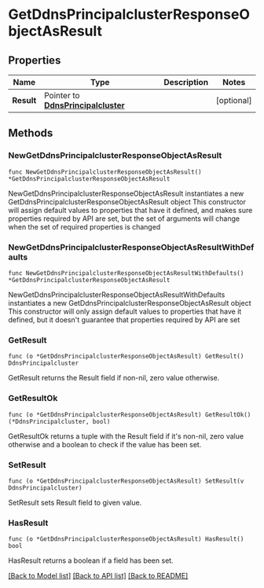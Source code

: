 # GetDdnsPrincipalclusterResponseObjectAsResult

## Properties

Name | Type | Description | Notes
------------ | ------------- | ------------- | -------------
**Result** | Pointer to [**DdnsPrincipalcluster**](DdnsPrincipalcluster.md) |  | [optional] 

## Methods

### NewGetDdnsPrincipalclusterResponseObjectAsResult

`func NewGetDdnsPrincipalclusterResponseObjectAsResult() *GetDdnsPrincipalclusterResponseObjectAsResult`

NewGetDdnsPrincipalclusterResponseObjectAsResult instantiates a new GetDdnsPrincipalclusterResponseObjectAsResult object
This constructor will assign default values to properties that have it defined,
and makes sure properties required by API are set, but the set of arguments
will change when the set of required properties is changed

### NewGetDdnsPrincipalclusterResponseObjectAsResultWithDefaults

`func NewGetDdnsPrincipalclusterResponseObjectAsResultWithDefaults() *GetDdnsPrincipalclusterResponseObjectAsResult`

NewGetDdnsPrincipalclusterResponseObjectAsResultWithDefaults instantiates a new GetDdnsPrincipalclusterResponseObjectAsResult object
This constructor will only assign default values to properties that have it defined,
but it doesn't guarantee that properties required by API are set

### GetResult

`func (o *GetDdnsPrincipalclusterResponseObjectAsResult) GetResult() DdnsPrincipalcluster`

GetResult returns the Result field if non-nil, zero value otherwise.

### GetResultOk

`func (o *GetDdnsPrincipalclusterResponseObjectAsResult) GetResultOk() (*DdnsPrincipalcluster, bool)`

GetResultOk returns a tuple with the Result field if it's non-nil, zero value otherwise
and a boolean to check if the value has been set.

### SetResult

`func (o *GetDdnsPrincipalclusterResponseObjectAsResult) SetResult(v DdnsPrincipalcluster)`

SetResult sets Result field to given value.

### HasResult

`func (o *GetDdnsPrincipalclusterResponseObjectAsResult) HasResult() bool`

HasResult returns a boolean if a field has been set.


[[Back to Model list]](../README.md#documentation-for-models) [[Back to API list]](../README.md#documentation-for-api-endpoints) [[Back to README]](../README.md)


